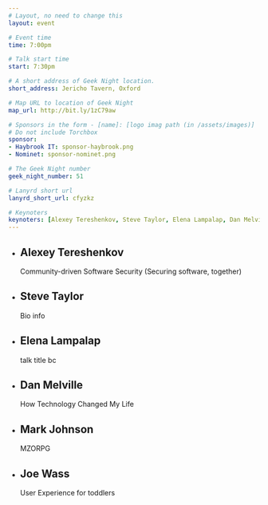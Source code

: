 ```yaml
---
# Layout, no need to change this
layout: event

# Event time
time: 7:00pm

# Talk start time
start: 7:30pm

# A short address of Geek Night location.
short_address: Jericho Tavern, Oxford

# Map URL to location of Geek Night
map_url: http://bit.ly/1zC79aw

# Sponsors in the form - [name]: [logo imag path (in /assets/images)]
# Do not include Torchbox
sponsor:
- Haybrook IT: sponsor-haybrook.png
- Nominet: sponsor-nominet.png

# The Geek Night number
geek_night_number: 51

# Lanyrd short url
lanyrd_short_url: cfyzkz

# Keynoters
keynoters: [Alexey Tereshenkov, Steve Taylor, Elena Lampalap, Dan Melville]
---
```


<ul class="keynotes">
     <li itemprop="performer" itemscope="itemscope" itemtype="http://schema.org/Person">
        <h2 itemprop="name">Alexey Tereshenkov</h2>
        <p>Community-driven Software Security (Securing software, together)</p>
    </li>
    <li itemprop="performer" itemscope="itemscope" itemtype="http://schema.org/Person">
       <h2 itemprop="name">Steve Taylor</h2>
       <p>Bio info</p>
   </li>
    <li itemprop="performer" itemscope="itemscope" itemtype="http://schema.org/Person">
        <h2 itemprop="name">Elena Lampalap</h2>
        <p>talk title bc</p>
    </li>
   <li itemprop="performer" itemscope="itemscope" itemtype="http://schema.org/Person">
      <h2 itemprop="name">Dan Melville</h2>
      <p>How Technology Changed My Life</p>
  </li>
</ul>

<ul class="microslots">
    <li itemprop="performer" itemscope="itemscope" itemtype="http://schema.org/Person">
        <h2 itemprop="name">Mark Johnson</h2>
        <p>MZORPG</p>
    </li>
    <li itemprop="performer" itemscope="itemscope" itemtype="http://schema.org/Person">
        <h2 itemprop="name">Joe Wass</h2>
        <p>User Experience for toddlers</p>
    </li>
</ul>
